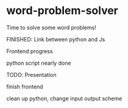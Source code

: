 # word-problem-solver
Time to solve some word problems!


FINISHED:
  Link between python and Js
  
  Frontend progress
  
  python script nearly done

TODO:
  Presentation
  
  finish frontend
  
  clean up python, change input output scheme

